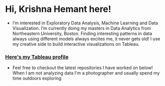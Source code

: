 # Hi, Krishna Hemant here!
- I’m interested in Exploratory Data Analysis, Machine Learning and Data Visualization. I’m currently doing my masters in Data Analytics from Northeastern University, Boston. Finding interesting patterns in data always using different models always excites me, it never gets old! I use my creative side to build interactive visualizations on Tableau. 

### [Here's my **Tableau profile**](https://public.tableau.com/app/profile/krishna.hemant)

- Feel free to checkout the latest repositories I have worked on below! When I am not analyzing data I'm a photographer and usually spend my time outdoors exploring


<!---
Krishnahemantd/Krishnahemantd is a ✨ special ✨ repository because its `README.md` (this file) appears on your GitHub profile.
You can click the Preview link to take a look at your changes.
--->
